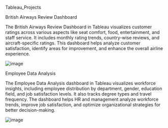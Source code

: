 Tableau_Projects


British Airways Review Dashboard


The British Airways Review Dashboard in Tableau visualizes customer ratings across various aspects like seat comfort, food, entertainment, and staff service. It includes monthly rating trends, country-wise reviews, and aircraft-specific ratings. This dashboard helps analyze customer satisfaction, identify areas for improvement, and enhance the overall airline experience.



![image](https://github.com/user-attachments/assets/dd7e64b5-1897-4878-9303-ec6a803198d3) 


Employee Data Analysis



The Employee Data Analysis dashboard in Tableau visualizes workforce insights, including employee distribution by department, gender, education field, and job satisfaction levels. It also tracks degree types and travel frequency. The dashboard helps HR and management analyze workforce trends, improve job satisfaction, and optimize organizational strategies for better decision-making.

![image](https://github.com/user-attachments/assets/afe5aec2-3fea-4661-8936-333b68fcfd28)

